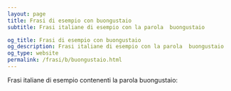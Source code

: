 ```yaml
---
layout: page
title: Frasi di esempio con buongustaio 
subtitle: Frasi italiane di esempio con la parola  buongustaio

og_title: Frasi di esempio con buongustaio 
og_description: Frasi italiane di esempio con la parola  buongustaio
og_type: website
permalink: /frasi/b/buongustaio.html
---
```


Frasi italiane di esempio contenenti la parola buongustaio:


